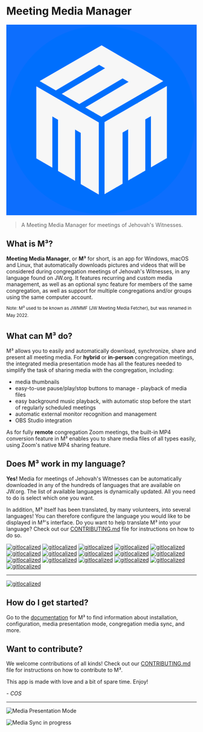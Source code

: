 # Meeting Media Manager

<img src='./build/icons/icon.png' alt='The M³ Logo' style='max-height: 20vh' />

> A Meeting Media Manager for meetings of Jehovah's Witnesses.

## What is M³?

**Meeting Media Manager**, or **M³** for short, is an app for Windows, macOS and Linux, that automatically downloads pictures and videos that will be considered during congregation meetings of Jehovah's Witnesses, in any language found on JW.org. It features recurring and custom media management, as well as an optional sync feature for members of the same congregation, as well as support for multiple congregations and/or groups using the same computer account.

<sup>Note: M³ used to be known as JWMMF (JW Meeting Media Fetcher), but was renamed in May 2022.</sup>

## What can M³ do?

M³ allows you to easily and automatically download, synchronize, share and present all meeting media.
For **hybrid** or **in-person** congregation meetings, the integrated media presentation mode has all the features needed to simplify the task of sharing media with the congregation, including:

- media thumbnails
- easy-to-use pause/play/stop buttons to manage - playback of media files
- easy background music playback, with automatic stop before the start of regularly scheduled meetings
- automatic external monitor recognition and management
- OBS Studio integration

As for fully **remote** congregation Zoom meetings, the built-in MP4 conversion feature in M³ enables you to share media files of all types easily, using Zoom's native MP4 sharing feature.

## Does M³ work in my language?

**Yes!** Media for meetings of Jehovah's Witnesses can be automatically downloaded in any of the hundreds of languages that are available on JW.org. The list of available languages is dynamically updated. All you need to do is select which one you want.

In addition, M³ itself has been translated, by many volunteers, into several languages! You can therefore configure the language you would like to be displayed in M³'s interface. Do you want to help translate M³ into your language? Check out our [CONTRIBUTING.md](CONTRIBUTING.md) file for instructions on how to do so.

[![gitlocalized](https://gitlocalize.com/repo/8097/de/badge.svg)](https://gitlocalize.com/repo/8097/de?utm_source=badge)
[![gitlocalized](https://gitlocalize.com/repo/8097/es/badge.svg)](https://gitlocalize.com/repo/8097/es?utm_source=badge)
[![gitlocalized](https://gitlocalize.com/repo/8097/et/badge.svg)](https://gitlocalize.com/repo/8097/et?utm_source=badge)
[![gitlocalized](https://gitlocalize.com/repo/8097/fi/badge.svg)](https://gitlocalize.com/repo/8097/fi?utm_source=badge)
[![gitlocalized](https://gitlocalize.com/repo/8097/fr/badge.svg)](https://gitlocalize.com/repo/8097/fr?utm_source=badge)
[![gitlocalized](https://gitlocalize.com/repo/8097/hu/badge.svg)](https://gitlocalize.com/repo/8097/hu?utm_source=badge)
[![gitlocalized](https://gitlocalize.com/repo/8097/it/badge.svg)](https://gitlocalize.com/repo/8097/it?utm_source=badge)
[![gitlocalized](https://gitlocalize.com/repo/8097/mg/badge.svg)](https://gitlocalize.com/repo/8097/mg?utm_source=badge)
[![gitlocalized](https://gitlocalize.com/repo/8097/nl/badge.svg)](https://gitlocalize.com/repo/8097/nl?utm_source=badge)
[![gitlocalized](https://gitlocalize.com/repo/8097/pcm/badge.svg)](https://gitlocalize.com/repo/8097/pcm?utm_source=badge)
[![gitlocalized](https://gitlocalize.com/repo/8097/pt-BR/badge.svg)](https://gitlocalize.com/repo/8097/pt-BR?utm_source=badge)
[![gitlocalized](https://gitlocalize.com/repo/8097/pt-PT/badge.svg)](https://gitlocalize.com/repo/8097/pt-PT?utm_source=badge)
[![gitlocalized](https://gitlocalize.com/repo/8097/ru/badge.svg)](https://gitlocalize.com/repo/8097/ru?utm_source=badge)
[![gitlocalized](https://gitlocalize.com/repo/8097/sk/badge.svg)](https://gitlocalize.com/repo/8097/sk?utm_source=badge)
[![gitlocalized](https://gitlocalize.com/repo/8097/sv/badge.svg)](https://gitlocalize.com/repo/8097/sv?utm_source=badge)
[![gitlocalized](https://gitlocalize.com/repo/8097/uk/badge.svg)](https://gitlocalize.com/repo/8097/uk?utm_source=badge)
___
[![gitlocalized](https://gitlocalize.com/repo/8097/whole_project/badge.svg)](https://gitlocalize.com/repo/8097/?utm_source=badge)

## How do I get started?

Go to the [documentation](https://sircharlo.github.io/meeting-media-manager/) for M³ to find information about installation, configuration, media presentation mode, congregation media sync, and more.

## Want to contribute?

We welcome contributions of all kinds! Check out our [CONTRIBUTING.md](CONTRIBUTING.md) file for instructions on how to contribute to M³.

This app is made with love and a bit of spare time.
Enjoy!

<!-- markdownlint-disable-next-line -->
*- COS*

___
![Media Presentation Mode](https://github.com/sircharlo/meeting-media-manager/raw/docs/assets/img/present/standby-mode.png?raw=true)

![Media Sync in progress](https://github.com/sircharlo/meeting-media-manager/raw/docs/assets/img/main/update-folders.gif?raw=true)
